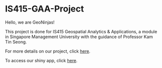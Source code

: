 # IS415-GAA-Project

Hello, we are GeoNinjas!

This project is done for IS415 Geospatial Analytics & Applications, a module in Singapore Management University with the guidance of Professor Kam Tin Seong.

For more details on our project, click [here](https://is415-gaa-valencia-derek-yashica.netlify.app/).

To access our shiny app, click [here](https://valtyl.shinyapps.io/IS415-GAA-Shiny/).
